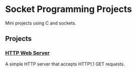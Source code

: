 # Socket Programming Projects
Mini projects using C and sockets.

## Projects
### [HTTP Web Server](webserver/)
A simple HTTP server that accepts HTTP1.1 GET requests.
